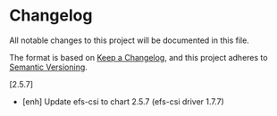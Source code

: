 # Changelog
All notable changes to this project will be documented in this file.

The format is based on [Keep a Changelog](https://keepachangelog.com/en/1.0.0/),
and this project adheres to [Semantic Versioning](https://semver.org/spec/v2.0.0.html).

[2.5.7]
* [enh] Update efs-csi to chart 2.5.7 (efs-csi driver 1.7.7)
